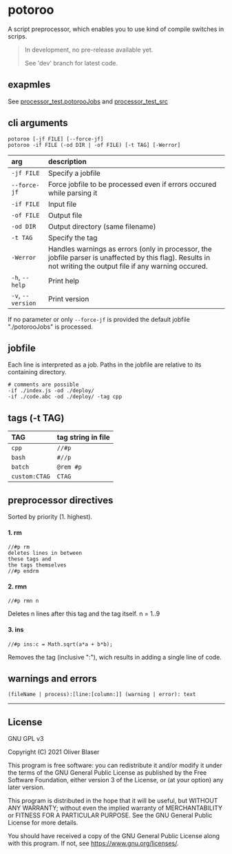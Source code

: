 ﻿# potoroo

A script preprocessor, which enables you to use kind of compile switches in scrips.

> In development, no pre-release available yet.
> 
> See 'dev' branch for latest code.

## exapmles

See [processor_test.potorooJobs](./test/system/processor_test.potorooJobs) and [processor_test_src](./test/system/processor_test_src)

## cli arguments

```
potoroo [-jf FILE] [--force-jf]
potoroo -if FILE (-od DIR | -of FILE) [-t TAG] [-Werror]
```

| arg | description |
|:---|:---|
| `-jf FILE` | Specify a jobfile |
| `--force-jf` | Force jobfile to be processed even if errors occured while parsing it |
| `-if FILE` | Input file |
| `-of FILE` | Output file |
| `-od DIR` | Output directory (same filename) |
| `-t TAG` | Specify the tag |
| `-Werror` | Handles warnings as errors (only in processor, the jobfile parser is unaffected by this flag). Results in not writing the output file if any warning occured. |
| `-h`, `--help` | Print help |
| `-v`, `--version` | Print version |

If no parameter or only `--force-jf` is provided the default jobfile "./potorooJobs" is processed.


## jobfile

Each line is interpreted as a job. Paths in the jobfile are relative to its containing directory.

```
# comments are possible
-if ./index.js -od ./deploy/
-if ./code.abc -od ./deploy/ -tag cpp
```


## tags (-t TAG)

| TAG | tag string in file |
|:---|:---|
| `cpp` | `//#p` |
| `bash` | `#//p` |
| `batch` | `@rem #p` |
| `custom:CTAG` | `CTAG` |


## preprocessor directives

Sorted by priority (1. highest).

#### 1. rm
```
//#p rm
deletes lines in between
these tags and
the tags themselves
//#p endrm
```

#### 2. rmn
```
//#p rmn n
```
Deletes n lines after this tag and the tag itself. n = 1..9

#### 3. ins
```
//#p ins:c = Math.sqrt(a*a + b*b);
```
Removes the tag (inclusive ":"), wich results in adding a single line of code.

## warnings and errors
```
(fileName | process):[line:[column:]] (warning | error): text
```

---

## License

GNU GPL v3

Copyright (C) 2021  Oliver Blaser

This program is free software: you can redistribute it and/or modify
it under the terms of the GNU General Public License as published by
the Free Software Foundation, either version 3 of the License, or
(at your option) any later version.

This program is distributed in the hope that it will be useful,
but WITHOUT ANY WARRANTY; without even the implied warranty of
MERCHANTABILITY or FITNESS FOR A PARTICULAR PURPOSE.  See the
GNU General Public License for more details.

You should have received a copy of the GNU General Public License
along with this program.  If not, see <https://www.gnu.org/licenses/>.
